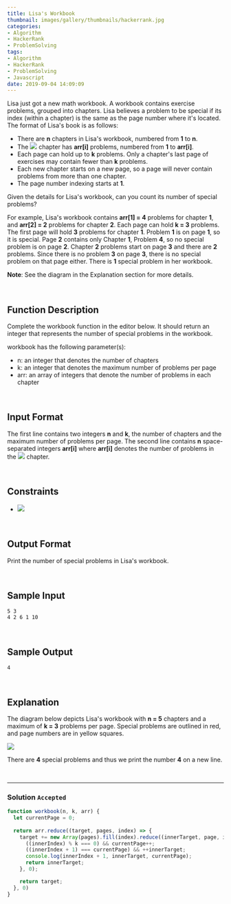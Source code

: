 ```yaml
---
title: Lisa's Workbook
thumbnail: images/gallery/thumbnails/hackerrank.jpg
categories:
- Algorithm
- HackerRank
- ProblemSolving
tags:
- Algorithm
- HackerRank
- ProblemSolving
- Javascript
date: 2019-09-04 14:09:09
---
```

  
  
Lisa just got a new math workbook. A workbook contains exercise problems, grouped into chapters. Lisa believes a problem to be special if its index (within a chapter) is the same as the page number where it's located. The format of Lisa's book is as follows:

- There are **n** chapters in Lisa's workbook, numbered from **1** to **n**.
- The ![](https://latex.codecogs.com/gif.latex?i^{th}) chapter has **arr[i]** problems, numbered from **1** to **arr[i]**.
- Each page can hold up to **k** problems. Only a chapter's last page of exercises may contain fewer than **k** problems.
- Each new chapter starts on a new page, so a page will never contain problems from more than one chapter.
- The page number indexing starts at **1**.

<!-- more -->

Given the details for Lisa's workbook, can you count its number of special problems?

For example, Lisa's workbook contains **arr[1] = 4** problems for chapter **1**, and **arr[2] = 2** problems for chapter **2**. Each page can hold **k = 3** problems. The first page will hold **3** problems for chapter **1**. Problem **1** is on page **1**, so it is special. Page **2** contains only Chapter **1**, Problem **4**, so no special problem is on page **2**. Chapter **2** problems start on page **3** and there are **2** problems. Since there is no problem **3** on page **3**, there is no special problem on that page either. There is **1** special problem in her workbook.

**Note**: See the diagram in the Explanation section for more details.

<br/>

## Function Description

Complete the workbook function in the editor below. It should return an integer that represents the number of special problems in the workbook.

workbook has the following parameter(s):

- n: an integer that denotes the number of chapters
- k: an integer that denotes the maximum number of problems per page
- arr: an array of integers that denote the number of problems in each chapter

<br/>

## Input Format

The first line contains two integers **n** and **k**, the number of chapters and the maximum number of problems per page. 
The second line contains **n** space-separated integers **arr[i]** where **arr[i]** denotes the number of problems in the ![](https://latex.codecogs.com/gif.latex?i^{th}) chapter.


<br/>

## Constraints

- ![](https://latex.codecogs.com/gif.latex?1\leq&space;n,&space;k,&space;arr[i]\leq&space;100)

<br/>

## Output Format

Print the number of special problems in Lisa's workbook.

<br/>

## Sample Input
```
5 3  
4 2 6 1 10
```

<br/>

## Sample Output
```
4
```

<br/>

## Explanation

The diagram below depicts Lisa's workbook with **n = 5** chapters and a maximum of **k = 3** problems per page. Special problems are outlined in red, and page numbers are in yellow squares.

![](https://github.com/alleyful/algorithm-solutions/raw/master/HackerRank/ProblemSolving/images/lisa-workbook.png)

There are **4** special problems and thus we print the number **4** on a new line.

<br/>

---

### Solution `Accepted`

```javascript
function workbook(n, k, arr) {
  let currentPage = 0;
  
  return arr.reduce((target, pages, index) => { 
    target += new Array(pages).fill(index).reduce((innerTarget, page, innerIndex) => { 
      ((innerIndex) % k === 0) && currentPage++;
      ((innerIndex + 1) === currentPage) && ++innerTarget;
      console.log(innerIndex + 1, innerTarget, currentPage);
      return innerTarget;
    }, 0);

    return target;
  }, 0)
}
```
